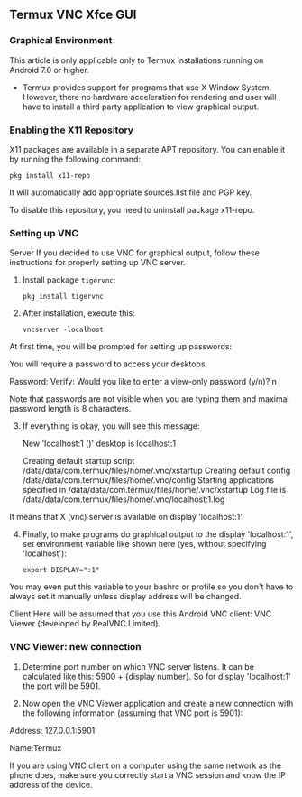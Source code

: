 ## Termux VNC Xfce GUI

### Graphical Environment
This article is only applicable only to Termux installations running on Android 7.0 or higher.

* Termux provides support for programs that use X Window System. However, there no hardware acceleration for rendering and user will have to install a third party application to view graphical output.

### Enabling the X11 Repository
X11 packages are available in a separate APT repository. You can enable it by running the following command:

    pkg install x11-repo

It will automatically add appropriate sources.list file and PGP key.

To disable this repository, you need to uninstall package x11-repo.

### Setting up VNC
Server
If you decided to use VNC for graphical output, follow these instructions for properly setting up VNC server.

1. Install package `tigervnc`:

       pkg install tigervnc

2. After installation, execute this:

       vncserver -localhost

At first time, you will be prompted for setting up passwords:

You will require a password to access your desktops.

Password:
Verify:
Would you like to enter a view-only password (y/n)? n

Note that passwords are not visible when you are typing them and maximal password length is 8 characters.

3. If everything is okay, you will see this message:

     New 'localhost:1 ()' desktop is localhost:1

     Creating default startup script /data/data/com.termux/files/home/.vnc/xstartup
     Creating default config /data/data/com.termux/files/home/.vnc/config
     Starting applications specified in /data/data/com.termux/files/home/.vnc/xstartup
     Log file is /data/data/com.termux/files/home/.vnc/localhost:1.log
 
It means that X (vnc) server is available on display 'localhost:1'.

4. Finally, to make programs do graphical output to the display 'localhost:1', set environment variable like shown here (yes, without specifying 'localhost'):

       export DISPLAY=":1"

You may even put this variable to your bashrc or profile so you don't have to always set it manually unless display address will be changed.

Client
Here will be assumed that you use this Android VNC client: VNC Viewer (developed by RealVNC Limited).



### VNC Viewer: new connection
1. Determine port number on which VNC server listens. It can be calculated like this: 5900 + {display number}. So for display 'localhost:1' the port will be 5901.

2. Now open the VNC Viewer application and create a new connection with the following information (assuming that VNC port is 5901):

Address:
127.0.0.1:5901

Name:Termux

If you are using VNC client on a computer using the same network as the phone does, make sure you correctly start a VNC session and know the IP address of the device.

